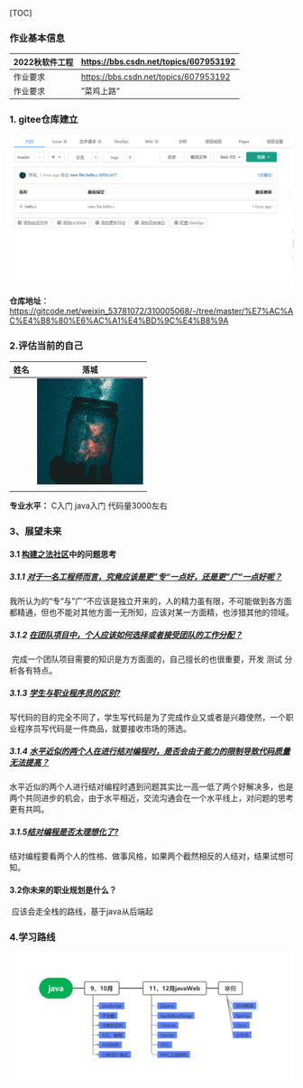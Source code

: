 



[TOC]

###  作业基本信息

| 2022秋软件工程 | https://bbs.csdn.net/topics/607953192 |
| -------------- | ------------------------------------- |
| 作业要求       | https://bbs.csdn.net/topics/607953192 |
| 作业要求       | ”菜鸡上路“                            |



### 1. gitee仓库建立

![image-20220907164446805](%E4%BD%9C%E4%B8%9A%E6%88%AA%E5%9B%BE/image-20220907164446805.png)

**仓库地址**：https://gitcode.net/weixin_53781072/310005068/-/tree/master/%E7%AC%AC%E4%B8%80%E6%AC%A1%E4%BD%9C%E4%B8%9A







### 2.评估当前的自己

| 姓名 | 落城                                                         |
| ---- | ------------------------------------------------------------ |
|      | <img src="%E4%BD%9C%E4%B8%9A%E6%88%AA%E5%9B%BE/%E5%BE%AE%E4%BF%A1%E5%9B%BE%E7%89%87_20220313232444.jpg" alt="微信图片_20220313232444" style="zoom:25%;" /> |
|      |                                                              |

**专业水平：** C入门  java入门  代码量3000左右





### 3、展望未来

#### 3.1 [构建之法社区](https://bbs.csdn.net/forums/SoftwareEngineering?category=14&typeId=828)中的问题思考

##### 3.1.1 [对于一名工程师而言，究竟应该是更”专“一点好，还是更”广“一点好呢？](https://bbs.csdn.net/topics/600466018)

​	我所认为的“专“与”广“不应该是独立开来的，人的精力虽有限，不可能做到各方面都精通，但也不能对其他方面一无所知，应该对某一方面精，也涉猎其他的领域。



##### 3.1.2 [在团队项目中，个人应该如何选择或者接受团队的工作分配？](https://bbs.csdn.net/topics/600466015)

​	完成一个团队项目需要的知识是方方面面的，自己擅长的也很重要，开发 测试 分析各有特点。



##### 3.1.3 [学生与职业程序员的区别?](https://bbs.csdn.net/topics/600465659)

​		写代码的目的完全不同了，学生写代码是为了完成作业又或者是兴趣使然，一个职业程序员写代码是一件商品，就要接收市场的筛选。



##### 3.1.4 [水平近似的两个人在进行结对编程时，是否会由于能力的限制导致代码质量无法提高？](https://bbs.csdn.net/topics/600333898)

​		水平近似的两个人进行结对编程时遇到问题其实比一高一低了两个好解决多，也是两个共同进步的机会，由于水平相近，交流沟通会在一个水平线上，对问题的思考更有共鸣。



##### 3.1.5[结对编程是否太理想化了?](https://bbs.csdn.net/topics/600333760)

​			结对编程要看两个人的性格、做事风格，如果两个截然相反的人结对，结果试想可知。





#### 3.2你未来的职业规划是什么？

​	应该会走全栈的路线，基于java从后端起







### 4.学习路线

![image-20220907205739860](%E4%BD%9C%E4%B8%9A%E6%88%AA%E5%9B%BE/image-20220907205739860.png)